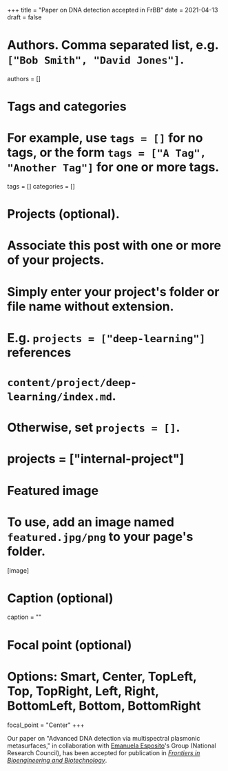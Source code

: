 +++
title = "Paper on DNA detection accepted in FrBB"
date = 2021-04-13
draft = false

# Authors. Comma separated list, e.g. `["Bob Smith", "David Jones"]`.
authors = []

# Tags and categories
# For example, use `tags = []` for no tags, or the form `tags = ["A Tag", "Another Tag"]` for one or more tags.
tags = []
categories = []

# Projects (optional).
#   Associate this post with one or more of your projects.
#   Simply enter your project's folder or file name without extension.
#   E.g. `projects = ["deep-learning"]` references
#   `content/project/deep-learning/index.md`.
#   Otherwise, set `projects = []`.
# projects = ["internal-project"]

# Featured image
# To use, add an image named `featured.jpg/png` to your page's folder.
[image]
  # Caption (optional)
  caption = ""

  # Focal point (optional)
  # Options: Smart, Center, TopLeft, Top, TopRight, Left, Right, BottomLeft, Bottom, BottomRight
  focal_point = "Center"
+++

Our paper on "Advanced DNA detection via multispectral plasmonic metasurfaces,"
in collaboration with [Emanuela Esposito]'s Group (National Research Council),
has been accepted for publication in [*Frontiers in Bioengineering and Biotechnology*](https://www.frontiersin.org/journals/bioengineering-and-biotechnology#).


[Emanuela Esposito]: https://www.isasi.cnr.it/profile/emanuela.esposito/
